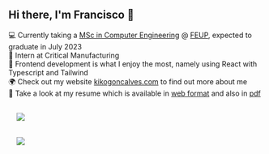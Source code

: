 ## Hi there, I'm Francisco 👋


<main class="container">

💻 Currently taking a [MSc in Computer Engineering](https://sigarra.up.pt/feup/en/CUR_GERAL.CUR_PLANOS_ESTUDOS_VIEW?pv_plano_id=31204&pv_ano_lectivo=2021) @ [FEUP](https://fe.up.pt), expected to graduate in July 2023\
💼 Intern at Critical Manufacturing\
🌱 Frontend development is what I enjoy the most, namely using React with Typescript and Tailwind\
🌍 Check out my website [kikogoncalves.com](https://kikogoncalves.com) to find out more about me\
📄 Take a look at my resume which is available in [web format](https://kikogoncalves.com/cv) and also in [pdf](https://kikogoncalves.com/cv.pdf)

  <article class="hero" style="display: flex; flex-direction: column; align-items: flex-center; justify-content: center; gap: 1rem;">

  <a href="https://github.com/kiko-g">
    <img align="center" style="margin-left: 1rem; margin-top: 1rem" src="https://github-readme-stats.vercel.app/api?username=kiko-g&show_icons=true&hide_border=true&count_private=true&include_all_commits=true&bg_color=30,D1FAE5,BFDBFE,DDD6FE&title_color=475569&text_color=475569&icon_color=475569" />
  </a>
  
  <a href="https://open.spotify.com/user/clumsy_kiko">
    <img align="center" style="margin-left: 1rem; margin-top: 1rem" src="https://spotify-recently-played-readme.vercel.app/api?user=clumsy_kiko&width=320" />
  </a>

  </article>
</main>
